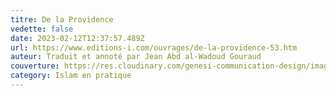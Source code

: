 ```yaml
---
titre: De la Providence
vedette: false
date: 2023-02-12T12:37:57.489Z
url: https://www.editions-i.com/ouvrages/de-la-providence-53.htm
auteur: Traduit et annoté par Jean Abd al-Wadoud Gouraud
couverture: https://res.cloudinary.com/genesi-communication-design/image/upload/v1681904359/9782376500995-us-300_mei9mn.jpg
category: Islam en pratique
---
```

